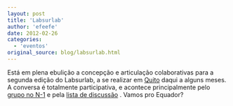 ```yaml
---
layout: post
title: 'Labsurlab'
author: 'efeefe'
date: 2012-02-26
categories:
  - 'eventos'
original_source: blog/labsurlab.html
---
```


Está em plena ebulição a concepção e articulação colaborativas para a segunda edição do Labsurlab, a se realizar em [Quito](https://quito.labsurlab.org/) daqui a alguns meses. A conversa é totalmente participativa, e acontece principalmente pelo [grupo no N-1](https://n-1.cc/pg/groups/22816/lsl--lab_sur_lab/) e pela [lista de discussão](https://lists.aktivix.org/mailman/listinfo/labsurlab) . Vamos pro Equador?
